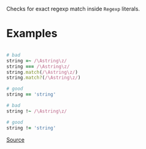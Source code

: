 
Checks for exact regexp match inside `Regexp` literals.

# Examples

```ruby

# bad
string =~ /\Astring\z/
string === /\Astring\z/
string.match(/\Astring\z/)
string.match?(/\Astring\z/)

# good
string == 'string'

# bad
string !~ /\Astring\z/

# good
string != 'string'
```

[Source](http://www.rubydoc.info/gems/rubocop/RuboCop/Cop/Style/ExactRegexpMatch)